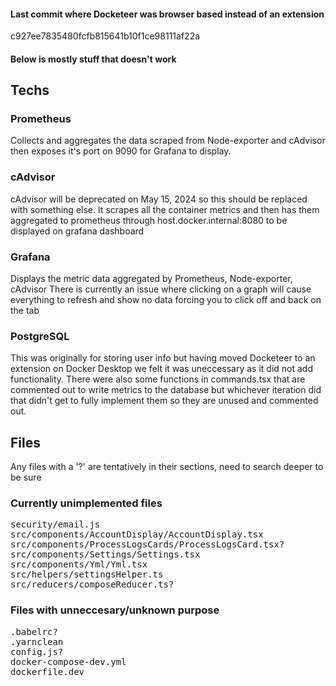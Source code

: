 
<h4>Last commit where Docketeer was browser based instead of an extension</h4>
c927ee7835480fcfb815641b10f1ce98111af22a

<h4>Below is mostly stuff that doesn't work</h4>

<h2>Techs</h2>
<h3>Prometheus</h3>
Collects and aggregates the data scraped from Node-exporter and cAdvisor then exposes it's port on 9090 for Grafana to display.


<h3>cAdvisor</h3>
cAdvisor will be deprecated on May 15, 2024 so this should be replaced with something else.
It scrapes all the container metrics and then has them aggregated to prometheus through host.docker.internal:8080 to be displayed on grafana dashboard

<h3>Grafana</h3>
Displays the metric data aggregated by Prometheus, Node-exporter, cAdvisor
There is currently an issue where clicking on a graph will cause everything to refresh and show no data forcing you to click off and back on the tab

<h3>PostgreSQL</h3>
This was originally for storing user info but having moved Docketeer to an extension on Docker Desktop we felt it was uneccessary as it did not add functionality.
There were also some functions in commands.tsx that are commented out to write metrics to the database but whichever iteration did that didn't get to fully implement them so they are unused and commented out. 

<h2>Files</h2>
Any files with a '?' are tentatively in their sections, need to search deeper to be sure

<h3>Currently unimplemented files</h3>
<pre>
security/email.js
src/components/AccountDisplay/AccountDisplay.tsx
src/components/ProcessLogsCards/ProcessLogsCard.tsx?
src/components/Settings/Settings.tsx
src/components/Yml/Yml.tsx
src/helpers/settingsHelper.ts
src/reducers/composeReducer.ts?
</pre>

<h3>Files with unneccesary/unknown purpose</h3>
<pre>
.babelrc?
.yarnclean
config.js?
docker-compose-dev.yml
dockerfile.dev
</pre>